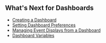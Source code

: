 ## What's Next for Dashboards

- [Creating a Dashboard](https://community.wavefront.com/docs/DOC-1068#jive_content_id_Creating_a_Dashboard)
- [Setting Dashboard Preferences](https://community.wavefront.com/docs/DOC-1068#jive_content_id_Setting_Dashboard_Preferences)
- [Managing Event Displays from a Dashboard](https://community.wavefront.com/docs/DOC-1063)
- [Dashboard Variables](https://community.wavefront.com/docs/DOC-1062)
